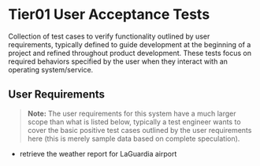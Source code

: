 # Tier01 User Acceptance Tests

Collection of test cases to verify functionality outlined by user requirements, typically defined to guide development
at the beginning of a project and refined throughout product development.  These tests focus on required behaviors
specified by the user when they interact with an operating system/service.


## User Requirements

> **Note:** The user requirements for this system have a much larger scope than what is listed below, typically a test
engineer wants to cover the basic positive test cases outlined by the user requirements here (this is merely sample data
based on complete speculation).

* retrieve the weather report for LaGuardia airport

